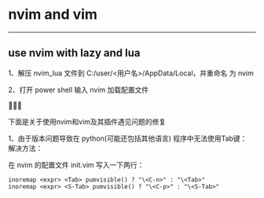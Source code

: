 # nvim and vim

-------------
## use nvim with lazy and lua

1、解压 nvim_lua 文件到 C:/user/<用户名>/AppData/Local，并重命名 为 nvim

2、打开 power shell 输入 nvim 加载配置文件


🤔🤔🤔

下面是关于使用nvim和vim及其插件遇见问题的修复


1、由于版本问题导致在 python(可能还包括其他语言) 程序中无法使用Tab键：
解决方法：

在 nvim 的配置文件 init.vim 写入一下两行：
```
inoremap <expr> <Tab> pumvisible() ? "\<C-n>" : "\<Tab>"
inoremap <expr> <S-Tab> pumvisible() ? "\<C-p>" : "\<S-Tab>"
```



